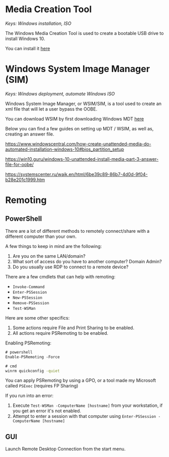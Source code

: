 # Media Creation Tool
*Keys: Windows installation, ISO*

The Windows Media Creation Tool is used to create a bootable USB drive to install Windows 10.

You can install it [here](https://www.microsoft.com/en-us/software-download/windows10)

# Windows System Image Manager (SIM)
*Keys: Windows deployment, automate Windows ISO*

Windows System Image Manager, or WSIM/SIM, is a tool used to create an xml file that will let a user bypass the OOBE.

You can download WSIM by first downloading Windows MDT [here](https://docs.microsoft.com/en-us/sccm/mdt/)

Below you can find a few guides on setting up MDT / WSIM, as well as, creating an answer file.

https://www.windowscentral.com/how-create-unattended-media-do-automated-installation-windows-10#bios_partition_setup

https://win10.guru/windows-10-unattended-install-media-part-3-answer-file-for-oobe/

https://systemscenter.ru/waik.en/html/6be39c89-86b7-4d0d-9f04-b28e201c1999.htm

# Remoting

## PowerShell

There are a lot of different methods to remotely connect/share with a different computer than your own.

A few things to keep in mind are the following:

1. Are you on the same LAN/domain?
2. What sort of access do you have to another computer? Domain Admin?
3. Do you usually use RDP to connect to a remote device?

There are a few cmdlets that can help with remoting:

- `Invoke-Command`
- `Enter-PSSession`
- `New-PSSession`
- `Remove-PSSession`
- `Test-WSMan`

Here are some other specifics:

1. Some actions require File and Print Sharing to be enabled.
2. All actions require PSRemoting to be enabled.

Enabling PSRemoting:

```ps
# powershell
Enable-PSRemoting -Force
```

```cmd
# cmd
winrm quickconfig -quiet
```

You can apply PSRemoting by using a GPO, or a tool made my Microsoft called `PSExec` (requires FP Sharing)

If you run into an error:

1. Execute `Test-WSMan -ComputerName [hostname]` from your workstation, if you get an error it's not enabled.
2. Attempt to enter a session with that computer using `Enter-PSSession -ComputerName [hostname]`

## GUI

Launch Remote Desktop Connection from the start menu.
